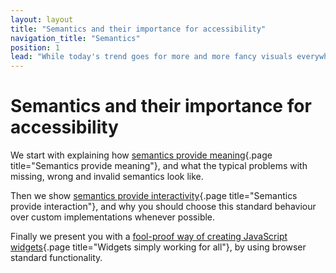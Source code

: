 ```yaml
---
layout: layout
title: "Semantics and their importance for accessibility"
navigation_title: "Semantics"
position: 1
lead: "While today's trend goes for more and more fancy visuals everywhere, it keeps being important to mark up content with proper HTML. In this chapter, you will learn about so-called \"semantics\", and why they are indispensable in website development."
---
```


# Semantics and their importance for accessibility

We start with explaining how [semantics provide meaning](/knowledge/semantics/meaning){.page title="Semantics provide meaning"}, and what the typical problems with missing, wrong and invalid semantics look like.

Then we show [semantics provide interactivity](/knowledge/semantics/interaction){.page title="Semantics provide interaction"}, and why you should choose this standard behaviour over custom implementations whenever possible.

Finally we present you with a [fool-proof way of creating JavaScript widgets](/knowledge/semantics/widgets){.page title="Widgets simply working for all"}, by using browser standard functionality.
